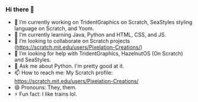 ### Hi there 👋
- 🔭 I’m currently working on TridentGraphics on Scratch, SeaStyles styling language on Scratch, and Yoom.
- 🌱 I’m currently learning Java, Python and HTML, CSS, and JS.
- 👯 I’m looking to collaborate on Scratch projects (https://scratch.mit.edu/users/Pixelation-Creations/)
- 🤔 I’m looking for help with TridentGraphics, HazelnutOS (On Scratch) and SeaStyles.
- 💬 Ask me about Python. I'm pretty good at it.
- 📫 How to reach me: My Scratch profile: https://scratch.mit.edu/users/Pixelation-Creations/
- 😄 Pronouns: They, them.
- ⚡ Fun fact: I like trains lol.


